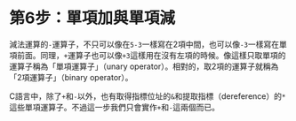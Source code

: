 # 第6步：單項加與單項減

減法運算的`-`運算子，不只可以像在`5-3`一樣寫在2項中間，也可以像`-3`一樣寫在單項前面。同理，`+`運算子也可以像`+3`這樣用在沒有左項的時候。像這樣只取單項的運算子稱為「單項運算子」（unary operator）。相對的，取2項的運算子就稱為「2項運算子」（binary operator）。

C語言中，除了`+`和`-`以外，也有取得指標位址的`&`和提取指標（dereference）的`*`這些單項運算子。不過這一步我們只會實作`+`和`-`這兩個而已。

